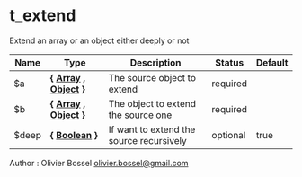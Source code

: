 # t_extend

Extend an array or an object either deeply or not


Name  |  Type  |  Description  |  Status  |  Default
------------  |  ------------  |  ------------  |  ------------  |  ------------
$a  |  **{ [Array](http://php.net/manual/en/language.types.array.php) , [Object](http://php.net/manual/en/language.types.object.php) }**  |  The source object to extend  |  required  |
$b  |  **{ [Array](http://php.net/manual/en/language.types.array.php) , [Object](http://php.net/manual/en/language.types.object.php) }**  |  The object to extend the source one  |  required  |
$deep  |  **{ [Boolean](http://php.net/manual/en/language.types.boolean.php) }**  |  If want to extend the source recursively  |  optional  |  true

Author : Olivier Bossel <olivier.bossel@gmail.com>